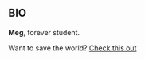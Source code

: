## BIO
**Meg**, forever student. 

Want to save the world? [Check this out](http://www.ipcc.ch/report/sr15/) 

